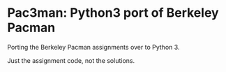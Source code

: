 # Pac3man: Python3 port of Berkeley Pacman

Porting the Berkeley Pacman assignments over to Python 3.

Just the assignment code, not the solutions.